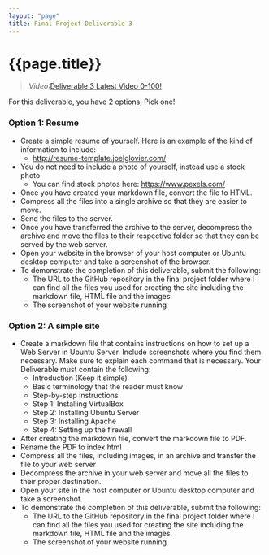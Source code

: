 ```yaml
---
layout: "page"
title: Final Project Deliverable 3
---
```


# {{page.title}}


> *Video*:[Deliverable 3 Latest Video 0-100!](https://youtu.be/3MRK9zbBcQY)

For this deliverable, you have 2 options; Pick one! 

### Option 1: Resume 
* Create a simple resume of yourself. Here is an example of the kind of information to include:
  * http://resume-template.joelglovier.com/ 
* You do not need to include a photo of yourself, instead use a stock photo
  * You can find stock photos here: https://www.pexels.com/ 
* Once you have created your markdown file, convert the file to HTML.
* Compress all the files into a single archive so that they are easier to move.
* Send the files to the server.
* Once you have transferred the archive to the server, decompress the archive and move the files to their respective folder so that they can be served by the web server.
* Open your website in the browser of your host computer or Ubuntu desktop computer and take a screenshot of the browser.
* To demonstrate the completion of this deliverable, submit the following:
  * The URL to the GitHub repository in the final project folder where I can find all the files you used for creating the site including the markdown file, HTML file and the images. 
  * The screenshot of your website running


### Option 2: A simple site 
* Create a markdown file that contains instructions on how to set up a Web Server in Ubuntu Server. Include screenshots where you find them necessary. Make sure to explain each command that is necessary. Your Deliverable must contain the following:
    * Introduction (Keep it simple)
    * Basic terminology that the reader must know
    * Step-by-step instructions
    * Step 1: Installing VirtualBox
    * Step 2: Installing Ubuntu Server
    * Step 3: Installing Apache
    * Step 4: Setting up the firewall
* After creating the markdown file, convert the markdown file to PDF. 
* Rename the PDF to index.html
* Compress all the files, including images, in an archive and transfer the file to your web server
* Decompress the archive in your web server and move all the files to their proper destination. 
* Open your site in the host computer or Ubuntu desktop computer and take a screenshot. 
* To demonstrate the completion of this deliverable, submit the following:
    * The URL to the GitHub repository in the final project folder where I can find all the files you used for creating the site including the markdown file, HTML file and the images. 
    * The screenshot of your website running
